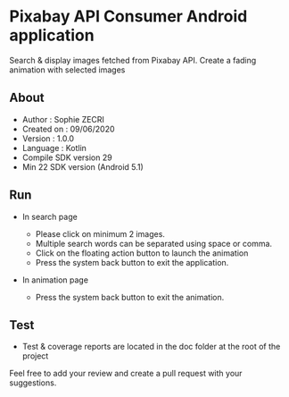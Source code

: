 # Pixabay API Consumer Android application
Search & display images fetched from Pixabay API.
Create a fading animation with selected images

## About

- Author : Sophie ZECRI
- Created on : 09/06/2020
- Version : 1.0.0
- Language : Kotlin
- Compile SDK version 29 
- Min 22 SDK version (Android 5.1)

## Run

- In search page
  - Please click on minimum 2 images.
  - Multiple search words can be separated using space or comma.
  - Click on the floating action button to launch the animation
  - Press the system back button to exit the application.

- In animation page
  - Press the system back button to exit the animation.


## Test

- Test & coverage reports are located in the doc folder at the root of the project

Feel free to add your review and create a pull request with your suggestions.
